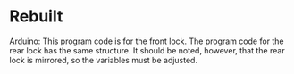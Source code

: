 # Rebuilt

Arduino: This program code is for the front lock. The program code for the rear lock has the same structure. It should be noted, however, that the rear lock is mirrored, so the variables must be adjusted.
